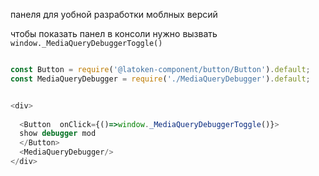 
панеля для уобной разработки моблных версий

чтобы показать панел в консоли нужно вызвать ``window._MediaQueryDebuggerToggle()``
```js

const Button = require('@latoken-component/button/Button').default;
const MediaQueryDebugger = require('./MediaQueryDebugger').default;


<div>
  
  <Button  onClick={()=>window._MediaQueryDebuggerToggle()}>
  show debugger mod
  </Button>  
  <MediaQueryDebugger/>
</div>
```
